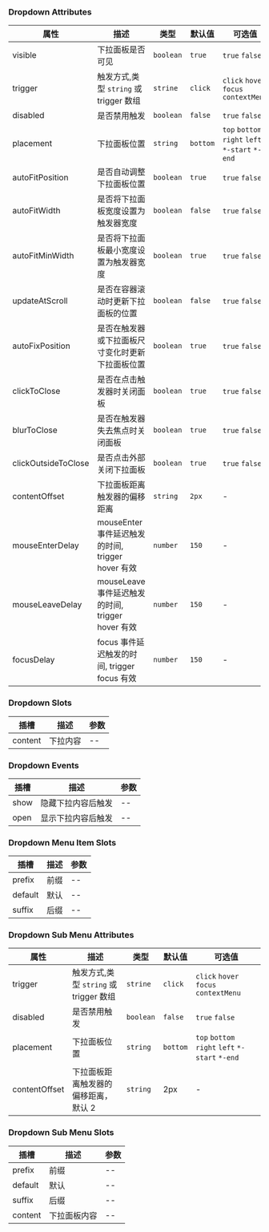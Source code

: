 ### Dropdown Attributes

| 属性                | 描述                                              | 类型      | 默认值   | 可选值                                          |
| ------------------- | ------------------------------------------------- | --------- | -------- | ----------------------------------------------- |
| visible             | 下拉面板是否可见                                  | `boolean` | `true`   | `true` `false`                                  |
| trigger             | 触发方式,类型 `string` 或 trigger 数组            | `strine`  | `click`  | `click` `hover` `focus` `contextMenu`           |
| disabled            | 是否禁用触发                                      | `boolean` | `false`  | `true` `false`                                  |
| placement           | 下拉面板位置                                      | `string`  | `bottom` | `top` `bottom` `right` `left` `*-start` `*-end` |
| autoFitPosition     | 是否自动调整下拉面板位置                          | `boolean` | `true`   | `true` `false`                                  |
| autoFitWidth        | 是否将下拉面板宽度设置为触发器宽度                | `boolean` | `false`  | `true` `false`                                  |
| autoFitMinWidth     | 是否将下拉面板最小宽度设置为触发器宽度            | `boolean` | `true`   | `true` `false`                                  |
| updateAtScroll      | 是否在容器滚动时更新下拉面板的位置                | `boolean` | `false`  | `true` `false`                                  |
| autoFixPosition     | 是否在触发器或下拉面板尺寸变化时更新下拉面板位置  | `boolean` | `true`   | `true` `false`                                  |
| clickToClose        | 是否在点击触发器时关闭面板                        | `boolean` | `true`   | `true` `false`                                  |
| blurToClose         | 是否在触发器失去焦点时关闭面板                    | `boolean` | `true`   | `true` `false`                                  |
| clickOutsideToClose | 是否点击外部关闭下拉面板                          | `boolean` | `true`   | `true` `false`                                  |
| contentOffset       | 下拉面板距离触发器的偏移距离                      | `string`  | `2px`    | -                                               |
| mouseEnterDelay     | mouseEnter 事件延迟触发的时间, trigger hover 有效 | `number`  | `150`    | -                                               |
| mouseLeaveDelay     | mouseLeave 事件延迟触发的时间, trigger hover 有效 | `number`  | `150`    | -                                               |
| focusDelay          | focus 事件延迟触发的时间, trigger focus 有效      | `number`  | `150`    | -                                               |

### Dropdown Slots

| 插槽    | 描述     | 参数 |
| ------- | -------- | ---- |
| content | 下拉内容 | --   |

### Dropdown Events

| 插槽 | 描述               | 参数 |
| ---- | ------------------ | ---- |
| show | 隐藏下拉内容后触发 | --   |
| open | 显示下拉内容后触发 | --   |

### Dropdown Menu Item Slots

| 插槽    | 描述 | 参数 |
| ------- | ---- | ---- |
| prefix  | 前缀 | --   |
| default | 默认 | --   |
| suffix  | 后缀 | --   |

### Dropdown Sub Menu Attributes

| 属性          | 描述                                   | 类型      | 默认值   | 可选值                                          |
| ------------- | -------------------------------------- | --------- | -------- | ----------------------------------------------- |
| trigger       | 触发方式,类型 `string` 或 trigger 数组 | `strine`  | `click`  | `click` `hover` `focus` `contextMenu`           |
| disabled      | 是否禁用触发                           | `boolean` | `false`  | `true` `false`                                  |
| placement     | 下拉面板位置                           | `string`  | `bottom` | `top` `bottom` `right` `left` `*-start` `*-end` |
| contentOffset | 下拉面板距离触发器的偏移距离，默认 2   | `string`    | 2px      | -                                               |

### Dropdown Sub Menu Slots

| 插槽    | 描述         | 参数 |
| ------- | ------------ | ---- |
| prefix  | 前缀         | --   |
| default | 默认         | --   |
| suffix  | 后缀         | --   |
| content | 下拉面板内容 | --   |
